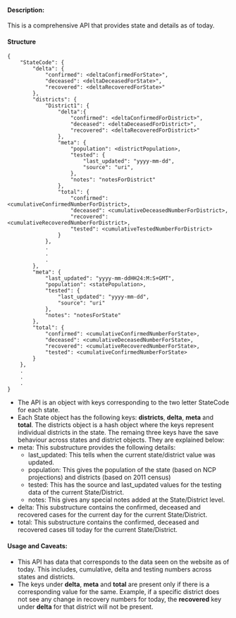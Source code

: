#### Description:
This is a comprehensive API that provides state and details as of today.

#### Structure
```
{
	"StateCode": {
		"delta": {
			"confirmed": <deltaConfirmedForState>",
			"deceased": <deltaDeceasedForState>",
			"recovered": <deltaRecoveredForState>"
		},
		"districts": {
			"District1": {
				"delta":{
					"confirmed": <deltaConfirmedForDistrict>",
					"deceased": <deltaDeceasedForDistrict>",
					"recovered": <deltaRecoveredForDistrict>"
				},
				"meta": {
					"population": <districtPopulation>,
					"tested": {
						"last_updated": "yyyy-mm-dd",
						"source": "uri",
					},
					"notes": "notesForDistrict"
				},
				"total": {
					"confirmed": <cumulativeConfirmedNumberForDistrict>,
					"deceased": <cumulativeDeceasedNumberForDistrict>,
					"recovered": <cumulativeRecoveredNumberForDistrict>,
					"tested": <cumulativeTestedNumberForDistrict>
				}
			},
			.
			.
			.
		},
		"meta": {
			"last_updated": "yyyy-mm-ddHH24:M:S+GMT",
			"population": <statePopulation>,
			"tested": {
				"last_updated": "yyyy-mm-dd",
				"source": "uri"
			},
			"notes": "notesForState"
		},
		"total": {
			"confirmed": <cumulativeConfirmedNumberForState>,
			"deceased": <cumulativeDeceasedNumberForState>,
			"recovered": <cumulativeRecoveredNumberForState>,
			"tested": <cumulativeConfirmedNumberForState>
		}
	},
	.
	.
	.
}

```
- The API is an object with keys corresponding to the two letter StateCode for each state. 
- Each State object has the following keys: __districts__, __delta__, __meta__ and __total__. The districts object is a hash object where the keys represent individual districts in the state. The remaing three keys have the save behaviour across states and district objects. They are explained below:
- meta: This substructure provides the following details:
	- last_updated: This tells when the current state/district value was updated.
	- population: This gives the population of the state (based on NCP projections) and districts (based on 2011 census)
	- tested: This has the source and last_updated values for the testing data of the current State/District.
	- notes: This gives any special notes added at the State/District level.
- delta: This substructure contains the confirmed, deceased and recovered cases for the current day for the current State/District.
- total: This substructure contains the confirmed, deceased and recovered cases till today for the current State/District.

#### Usage and Caveats:
- This API has data that corresponds to the data seen on the website as of today. This includes, cumulative, delta and testing numbers across states and districts.
- The keys under __delta__, __meta__ and __total__ are present only if there is a corresponding value for the same. Example, if a specific district does not see any change in recovery numbers for today, the __recovered__ key under __delta__ for that district will not be present. 

